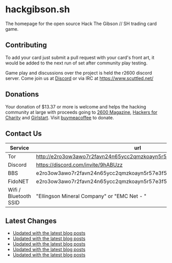 # hackgibson.sh
The homepage for the open source Hack The Gibson // SH trading card game.


## Contributing

To add your card just submit a pull request with your card's front art, it would be added to the next run of set after community play testing.

Game play and discussions over the project is held the r2600 discord server. Come join us at [Discord](https://discord.com/invite/9hABUzz) or via IRC at https://www.scuttled.net/


## Donations

Your donation of $13.37 or more is welcome and helps the hacking community at large with proceeds going to [2600 Magazine](https://2600.com/), [Hackers for Charity](https://hackersforcharity.org) and [Girlstart](https://girlstart.org).  Visit [buymeacoffee](https://www.buymeacoffee.com/hackgibson.sh) to donate.


## Contact Us

Service | url
-|-
Tor | http://e2ro3ow3awo7r2favn24n65ycc2qmzkoayn5r57e3f56nvjwdcgg32ad.onion
Discord | https://discord.com/invite/9hABUzz
BBS | e2ro3ow3awo7r2favn24n65ycc2qmzkoayn5r57e3f56nvjwdcgg32ad.onion:23
FidoNET | e2ro3ow3awo7r2favn24n65ycc2qmzkoayn5r57e3f56nvjwdcgg32ad.onion:24554
Wifi / Bluetooth SSID | "Ellingson Mineral Company" or "EMC Net - <fidonet address>"

## Latest Changes
<!-- BLOG-POST-LIST:START -->
- [Updated with the latest blog posts](https://github.com/DFW2600/hackgibson.sh/commit/b345e2c3a2faf5e55cf4a32175afc43fca013bc8)
- [Updated with the latest blog posts](https://github.com/DFW2600/hackgibson.sh/commit/dcca2b806d339331501444f437fabc234eeafa88)
- [Updated with the latest blog posts](https://github.com/DFW2600/hackgibson.sh/commit/7a5aabe2af065d8868cee2ef79872a65ac27a0b0)
- [Updated with the latest blog posts](https://github.com/DFW2600/hackgibson.sh/commit/2d14e24532dc257ec6e6b3e7fe6fd5ed59f4fd98)
- [Updated with the latest blog posts](https://github.com/DFW2600/hackgibson.sh/commit/0ffde213ca77d80f79f1ac99484e6df98131c4f5)
<!-- BLOG-POST-LIST:END -->
